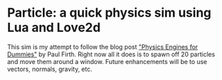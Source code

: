 # **Particle**: a quick physics sim using Lua and Love2d

This sim is my attempt to follow the blog post ["Physics Engines for Dummies"][1] by Paul Firth. Right now all it does is to spawn off 20 particles and move them around a window. Future enhancements will be to use vectors, normals, gravity, etc. 

[1]: http://www.wildbunny.co.uk/blog/2011/04/06/physics-engines-for-dummies/ "Physics Engines for Dummies"
